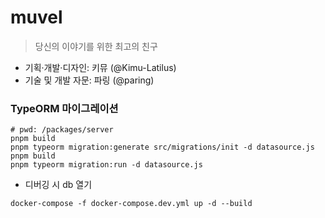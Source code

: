 # muvel

> 당신의 이야기를 위한 최고의 친구

- 기획·개발·디자인: 키뮤 (@Kimu-Latilus)
- 기술 및 개발 자문: 파링 (@paring)

### TypeORM 마이그레이션

```shell
# pwd: /packages/server
pnpm build
pnpm typeorm migration:generate src/migrations/init -d datasource.js
pnpm build
pnpm typeorm migration:run -d datasource.js
```

- 디버깅 시 db 열기

```shell
docker-compose -f docker-compose.dev.yml up -d --build
```
